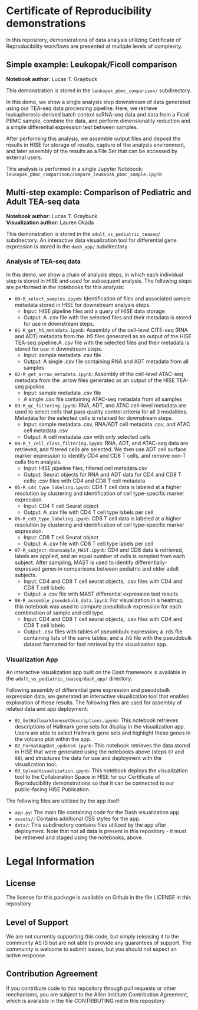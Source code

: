 # Certificate of Reproducibility demonstrations

In this repository, demonstrations of data analysis utilizing Certificate of Reproducibility workflows are presented at multiple levels of complexity.

## Simple example: Leukopak/Ficoll comparison

**Notebook author:** Lucas T. Graybuck

This demonstration is stored in the `leukopak_pbmc_comparison/` subdirectory.

In this demo, we show a single analysis step downstream of data generated using our TEA-seq data processing pipeline. Here, we retrieve leukapheresis-derived batch control scRNA-seq data and data from a Ficoll PBMC sample, combine the data, and perform dimensionality reduction and a simple differential expression test between samples.

After performing this analysis, we assemble output files and deposit the results in HISE for storage of results, capture of the analysis environment, and later assembly of the results as a File Set that can be accessed by external users.

This analysis is performed in a single Jupyter Notebook:  
`leukopak_pbmc_comparison/compare_leukopak_pbmc_sample.ipynb`

## Multi-step example: Comparison of Pediatric and Adult TEA-seq data

**Notebook author:** Lucas T. Graybuck  
**Visualization author:** Lauren Okada

This demonstration is stored in the `adult_vs_pediatric_teaseq/` subdirectory. An interactive data visualization tool for differential gene expression is stored in the `dash_app/` subdirectory.

### Analysis of TEA-seq data

In this demo, we show a chain of analysis steps, in which each individual step is stored in HISE and used for subsequent analysis. The following steps are performed in the notebooks for this analysis:

- `00-R_select_samples.ipynb`: Identification of files and associated sample metadata stored in HISE for downstream analysis steps.
    - Input: HISE pipeline files and a query of HISE data storage
    - Output: A .csv file with the selected files and their metadata is stored for use in downstream steps.
- `01-R_get_h5_metadata.ipynb`: Assembly of the cell-level CITE-seq (RNA and ADT) metadata from the .h5 files generated as an output of the HISE TEA-seq pipeline.A .csv file with the selected files and their metadata is stored for use in downstream steps.
    - Input: sample metadata .csv file
    - Output: A single .csv file containing RNA and ADT metadata from all samples
- `02-R_get_arrow_metadata.ipynb`: Assembly of the cell-level ATAC-seq metadata from the .arrow files generated as an output of the HISE TEA-seq pipeline.
    - Input: sample metadata .csv file
    - A single .csv file containing ATAC-seq metadata from all samples
- `03-R_qc_filtering.ipynb`: RNA, ADT, and ATAC cell-level metadata are used to select cells that pass quality control criteria for all 3 modalities. Metadata for the selected cells is retained for downstream steps.
    - Input: sample metadata .csv, RNA/ADT cell metadata .csv, and ATAC cell metadata .csv
    - Output: A cell metadata .csv with only selected cells
- `04-R_t_cell_class_filtering.ipynb`: RNA, ADT, and ATAC-seq data are retrieved, and filtered cells are selected. We then use ADT cell surface marker expression to identify CD4 and CD8 T cells, and remove non-T cells from analysis.
    - Input: HISE pipeline files, filtered cell metadata.csv
    - Output: Seurat objects for RNA and ADT data for CD4 and CD8 T cells; .csv files with CD4 and CD8 T cell metadata
- `05-R_cd4_type_labeling.ipynb`: CD4 T cell data is labeled at a higher resolution by clustering and identification of cell type-specific marker expression.
    - Input: CD4 T cell Seurat object
    - Output: A .csv file with CD4 T cell type labels per cell
- `06-R_cd8_type_labeling.ipynb`: CD8 T cell data is labeled at a higher resolution by clustering and identification of cell type-specific marker expression.
    - Input: CD8 T cell Seurat object
    - Output: A .csv file with CD8 T cell type labels per cell
- `07-R_subject-downsample_MAST.ipynb`: CD4 and CD8 data is retrieved, labels are applied, and an equal number of cells is sampled from each subject. After sampling, MAST is used to identify differentially-expressed genes in comparisons between pediatric and older adult subjects.
    - Input: CD4 and CD8 T cell seurat objects; .csv files with CD4 and CD8 T cell labels
    - Output: a .csv file with MAST differential expression test results
- `08-R_assemble_pseudobulk_data.ipynb`: For visualization in a heatmap, this notebook was used to compute pseudobulk expression for each combination of sample and cell type.
    - Input: CD4 and CD8 T cell seurat objects; .csv files with CD4 and CD8 T cell labels
    - Output: .csv files with tables of pseudobulk expression; a .rds file containing lists of the same tables; and a .h5 file with the pseudobulk dataset formatted for fast retrieval by the visualization app.

### Visualization App

An interactive visualization app built on the Dash framework is available in the `adult_vs_pediatric_teaseq/dash_app/` directory.

Following assembly of differential gene expression and pseudobulk expression data, we generated an interactive visualization tool that enables exploration of these results. The following files are used for assembly of related data and app deployment:

- `01_GetHallmarkGenesetDescriptions.ipynb`: This notebook retrieves descriptions of Hallmark gene sets for display in the visualization app. Users are able to select Hallmark gene sets and highlight these genes in the volcano plot within the app.
- `02_FormatAppDat_updated.ipynb`: This notebook retrieves the data stored in HISE that were generated using the notebooks above (steps `07` and `08`), and structures the data for use and deployment with the visualization tool.
- `03_UploadVisualization.ipynb`: This notebook deploys the visualization tool to the Collaboration Space in HISE for our Certificate of Reproducibility demonstrations so that it can be connected to our public-facing HISE Publication.

The following files are utilized by the app itself:
- `app.py`: The main file containing code for the Dash visualization app.
- `assets/`: Contains additional CSS styles for the app.
- `data/`: This subdirectory contains files utilized by the app after deployment. Note that not all data is present in this repository - it must be retrieved and staged using the notebooks, above.

# Legal Information

## License

The license for this package is available on Github in the file LICENSE in this repository

## Level of Support

We are not currently supporting this code, but simply releasing it to the community AS IS but are not able to provide any guarantees of support. The community is welcome to submit issues, but you should not expect an active response.

## Contribution Agreement

If you contribute code to this repository through pull requests or other mechanisms, you are subject to the Allen Institute Contribution Agreement, which is available in the file CONTRIBUTING.md in this repository
